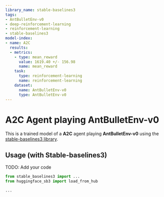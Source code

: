 ```yaml
---
library_name: stable-baselines3
tags:
- AntBulletEnv-v0
- deep-reinforcement-learning
- reinforcement-learning
- stable-baselines3
model-index:
- name: A2C
  results:
  - metrics:
    - type: mean_reward
      value: 1619.40 +/- 156.98
      name: mean_reward
    task:
      type: reinforcement-learning
      name: reinforcement-learning
    dataset:
      name: AntBulletEnv-v0
      type: AntBulletEnv-v0
---
```


# **A2C** Agent playing **AntBulletEnv-v0**
This is a trained model of a **A2C** agent playing **AntBulletEnv-v0**
using the [stable-baselines3 library](https://github.com/DLR-RM/stable-baselines3).

## Usage (with Stable-baselines3)
TODO: Add your code


```python
from stable_baselines3 import ...
from huggingface_sb3 import load_from_hub

...
```

